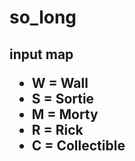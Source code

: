 <h1> so_long
<h2>input map
<ul>
	<li>W = Wall</li>
	<li>S = Sortie</li>
	<li>M = Morty</li>
	<li>R = Rick</li>
	<li>C = Collectible</li>
</ul>
